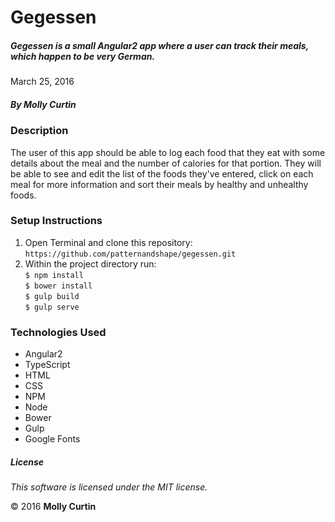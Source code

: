 # Gegessen

##### Gegessen is a small Angular2 app where a user can track their meals, which happen to be very German.

March 25, 2016

##### By Molly Curtin

### Description

The user of this app should be able to log each food that they eat with some details about the meal and the number of calories for that portion. They will be able to see and edit the list of the foods they've entered, click on each meal for more information and sort their meals by healthy and unhealthy foods.

### Setup Instructions

1. Open Terminal and clone this repository:<br> ```https://github.com/patternandshape/gegessen.git```
2. Within the project directory run:<br>
       ```$ npm install ```<br>
       ```$ bower install ```<br>
       ```$ gulp build ```<br>
       ```$ gulp serve ```<br>


### Technologies Used

* Angular2
* TypeScript
* HTML
* CSS
* NPM
* Node
* Bower
* Gulp
* Google Fonts


##### License

*This software is licensed under the MIT license.*

&copy; 2016 **Molly Curtin**
